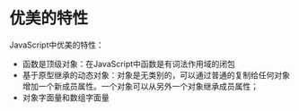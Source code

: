 # 优美的特性

JavaScript中优美的特性：

* 函数是顶级对象：在JavaScript中函数是有词法作用域的闭包
* 基于原型继承的动态对象：对象是无类别的，可以通过普通的复制给任何对象增加一个新成员属性。一个对象可以从另外一个对象继承成员属性；
* 对象字面量和数组字面量

